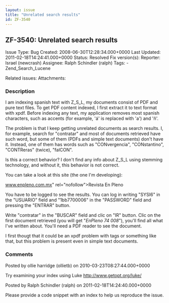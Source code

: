 ```yaml
---
layout: issue
title: "Unrelated search results"
id: ZF-3540
---
```


ZF-3540: Unrelated search results
---------------------------------

 Issue Type: Bug Created: 2008-06-30T12:28:34.000+0000 Last Updated: 2011-02-18T14:24:41.000+0000 Status: Resolved Fix version(s): 
 Reporter:  Israel (newcrash)  Assignee:  Ralph Schindler (ralph)  Tags: - Zend\_Search\_Lucene
 
 Related issues: 
 Attachments: 
### Description

I am indexing spanish text with Z\_S\_L, my documents consist of PDF and pure text files. To get PDF content indexed, I first extract it to text format with xpdf. Before indexing any text, my application removes most spanish characters, such as accents (for example, 'á' is replaced with 'a') and 'ñ'.

The problem is that I keep getting unrelated documents as search results. I, for example, search for "contratar" and most of documents retrieved have such word, but some of them (PDFs and simple text documents) don't have it. Instead, one of them has words such as "CONvergencia", "CONstantino", "CONTReras" (twice), "falCON".

Is this a correct behavior? I don't find any info about Z\_S\_L using stemming technology, and without it, this behavior is not correct.

You can take a look at this site (the one I'm developing):

<a href="">www.enpleno.com.mx</a>" rel="nofollow">Revista En Pleno

You have to be logged to see the results. You can log in writing "SYSI6" in the "USUARIO" field and "1bb7700006" in the "PASSWORD" field and pressing the "ENTRAR" button.

Write "contratar" in the "BUSCAR" field and clic on "IR" button. Clic on the first document retrieved (you will get "_EnPleno 74 008_"), you'll find all what I've written about. You'll need a PDF reader to see the document.

I first thougt that it could be an xpdf problem with tags or something like that, but this problem is present even in simple text documents.

 

 

### Comments

Posted by ollie harridge (ollietb) on 2010-03-23T08:27:44.000+0000

Try examining your index using Luke <http://www.getopt.org/luke/>

 

 

Posted by Ralph Schindler (ralph) on 2011-02-18T14:24:40.000+0000

Please provide a code snippet with an index to help us reproduce the issue.

 

 